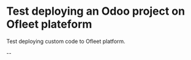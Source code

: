# Test deploying an Odoo project on Ofleet plateform

Test deploying custom code to Ofleet platform.

--
